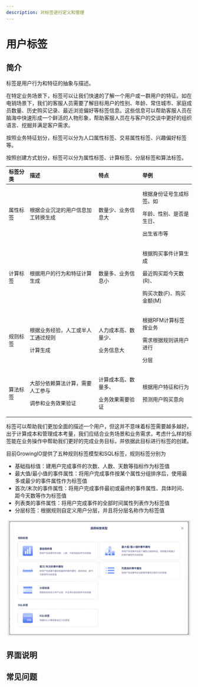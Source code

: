 ```yaml
---
description: 对标签进行定义和管理
---
```


# 用户标签

## 简介

标签是用户行为和特征的抽象与描述。

在特定业务场景下，标签可以让我们快速的了解一个用户或一群用户的特征。如在电销场景下，我们的客服人员需要了解目标用户的性别、年龄、常住城市、家庭成员数量、历史购买记录、最近浏览偏好等标签信息。这些信息可以帮助客服人员在脑海中快速形成一个鲜活的人物形象，帮助客服人员在与客户的交谈中更好的组织语言、挖掘并满足客户需求。

按照业务特征划分，标签可以分为人口属性标签、交易属性标签、兴趣偏好标签等。

按照创建方式划分，标签可以分为属性标签、计算标签、分层标签和算法标签。

<table>
  <thead>
    <tr>
      <th style="text-align:left">&#x6807;&#x7B7E;&#x5206;&#x7C7B;</th>
      <th style="text-align:left">&#x63CF;&#x8FF0;</th>
      <th style="text-align:left">&#x7279;&#x70B9;</th>
      <th style="text-align:left">&#x4E3E;&#x4F8B;</th>
    </tr>
  </thead>
  <tbody>
    <tr>
      <td style="text-align:left">&#x5C5E;&#x6027;&#x6807;&#x7B7E;</td>
      <td style="text-align:left">&#x6839;&#x636E;&#x4F01;&#x4E1A;&#x6C89;&#x6DC0;&#x7684;&#x7528;&#x6237;&#x4FE1;&#x606F;&#x52A0;&#x5DE5;&#x8F6C;&#x6362;&#x751F;&#x6210;</td>
      <td
      style="text-align:left">&#x6570;&#x91CF;&#x5C11;&#x3001;&#x4E1A;&#x52A1;&#x4FE1;&#x606F;&#x5927;</td>
        <td
        style="text-align:left">
          <p>&#x6839;&#x636E;&#x8EAB;&#x4EFD;&#x8BC1;&#x53F7;&#x751F;&#x6210;&#x6807;&#x7B7E;&#x3002;&#x5982;</p>
          <p>&#x5E74;&#x9F84;&#x3001;&#x6027;&#x522B;&#x3001;&#x662F;&#x5426;&#x662F;&#x751F;&#x65E5;&#x3001;</p>
          <p>&#x51FA;&#x751F;&#x7701;&#x5E02;&#x7B49;</p>
          </td>
    </tr>
    <tr>
      <td style="text-align:left">&#x8BA1;&#x7B97;&#x6807;&#x7B7E;</td>
      <td style="text-align:left">&#x6839;&#x636E;&#x7528;&#x6237;&#x7684;&#x884C;&#x4E3A;&#x548C;&#x7279;&#x5F81;&#x8BA1;&#x7B97;&#x751F;&#x6210;</td>
      <td
      style="text-align:left">&#x6570;&#x91CF;&#x591A;&#x3001;&#x4E1A;&#x52A1;&#x4FE1;&#x606F;&#x5C0F;</td>
        <td
        style="text-align:left">
          <p>&#x6839;&#x636E;&#x8D2D;&#x4E70;&#x4E8B;&#x4EF6;&#x8BA1;&#x7B97;&#x751F;&#x6210;</p>
          <p>&#x6700;&#x8FD1;&#x8D2D;&#x4E70;&#x8DDD;&#x4ECA;&#x5929;&#x6570;(R)&#x3001;</p>
          <p>&#x8D2D;&#x4E70;&#x6B21;&#x6570;(F)&#x3001;&#x8D2D;&#x4E70;&#x91D1;&#x989D;(M)</p>
          </td>
    </tr>
    <tr>
      <td style="text-align:left">&#x89C4;&#x5219;&#x6807;&#x7B7E;</td>
      <td style="text-align:left">
        <p>&#x6839;&#x636E;&#x4E1A;&#x52A1;&#x7ECF;&#x9A8C;&#xFF0C;&#x4EBA;&#x5DE5;&#x6216;&#x534A;&#x4EBA;&#x5DE5;&#x901A;&#x8FC7;&#x89C4;&#x5219;</p>
        <p>&#x8BA1;&#x7B97;&#x751F;&#x6210;</p>
      </td>
      <td style="text-align:left">
        <p>&#x4EBA;&#x529B;&#x6210;&#x672C;&#x9AD8;&#x3001;&#x6570;&#x91CF;&#x5C11;&#x3001;</p>
        <p>&#x4E1A;&#x52A1;&#x4FE1;&#x606F;&#x5927;</p>
      </td>
      <td style="text-align:left">
        <p>&#x6839;&#x636E;RFM&#x8BA1;&#x7B97;&#x6807;&#x7B7E;&#x6309;&#x4E1A;&#x52A1;</p>
        <p>&#x9700;&#x6C42;&#x6839;&#x636E;&#x89C4;&#x5219;&#x8BB2;&#x7528;&#x6237;&#x8FDB;&#x884C;</p>
        <p>&#x5206;&#x5C42;</p>
      </td>
    </tr>
    <tr>
      <td style="text-align:left">&#x7B97;&#x6CD5;&#x6807;&#x7B7E;</td>
      <td style="text-align:left">
        <p>&#x5927;&#x90E8;&#x5206;&#x4F9D;&#x8D56;&#x7B97;&#x6CD5;&#x8BA1;&#x7B97;&#xFF0C;&#x9700;&#x8981;&#x4EBA;&#x5DE5;&#x53C2;&#x4E0E;</p>
        <p>&#x8C03;&#x53C2;&#x548C;&#x4E1A;&#x52A1;&#x6548;&#x679C;&#x9A8C;&#x8BC1;</p>
      </td>
      <td style="text-align:left">
        <p>&#x8BA1;&#x7B97;&#x6210;&#x672C;&#x9AD8;&#x3001;&#x6570;&#x91CF;&#x591A;&#x3001;</p>
        <p>&#x4E1A;&#x52A1;&#x6548;&#x679C;&#x9700;&#x8981;&#x9A8C;&#x8BC1;</p>
      </td>
      <td style="text-align:left">
        <p>&#x6839;&#x636E;&#x7528;&#x6237;&#x7279;&#x5F81;&#x548C;&#x884C;&#x4E3A;</p>
        <p>&#x9884;&#x6D4B;&#x7528;&#x6237;&#x8D2D;&#x4E70;&#x610F;&#x5411;</p>
      </td>
    </tr>
  </tbody>
</table>

标签可以帮助我们更加全面的描述一个用户，但这并不意味着标签需要越多越好。出于计算成本和管理成本考量，我们应结合业务场景和业务需求，考虑什么样的标签能在业务操作中帮助我们更好的完成业务目标，并依据此目标进行标签的创建。

目前GrowingIO提供了五种规则标签模型和SQL标签，规则标签分别为

* 基础指标值：建用户完成事件的次数、人数、天数等指标作为标签值
* 最大值/最小值的事件属性：将用户完成事件按某个属性分组排序后，使用最多或最少的事件属性作为标签值
* 首次/末次的事件属性：将用户完成事件最初或最终的事件属性、具体时间、距今天数等作为标签值
* 列表类的事件属性：将用户完成事件的全部时间属性列表作为标签值
* 分层标签：根据规则自定义用户分层，并且将分层名称作为标签值

![](../../../../../.gitbook/assets/image%20%28539%29.png)

## 界面说明







## 常见问题







